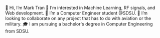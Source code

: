 👋 Hi, I’m Mark Tran
👀 I’m interested in Machine Learning, RF signals, and Web development.
🌱 I’m a Computer Engineer student @SDSU.
💞️ I’m looking to collaborate on any project that has to do with aviation or the military. 
🎓 I am pursuing a bachelor's degree in Computer Engineering from SDSU.
